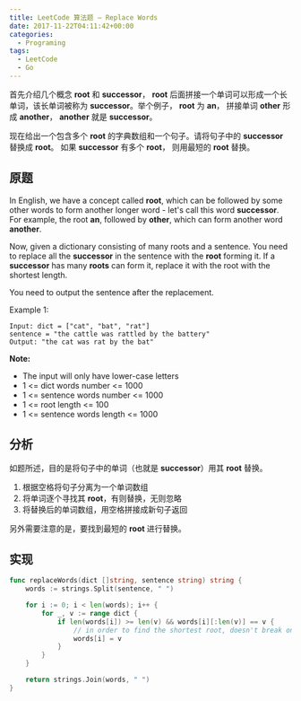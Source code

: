 ```yaml
---
title: LeetCode 算法题 – Replace Words
date: 2017-11-22T04:11:42+00:00
categories:
  - Programing
tags:
  - LeetCode
  - Go
---
```


首先介绍几个概念 **root** 和 **successor**， **root** 后面拼接一个单词可以形成一个长单词，该长单词被称为 **successor**。举个例子， **root** 为 **an**， 拼接单词 **other** 形成 **another**， **another** 就是 **successor**。

现在给出一个包含多个 **root** 的字典数组和一个句子。请将句子中的 **successor** 替换成 **root**。 如果 **successor** 有多个 **root**， 则用最短的 **root** 替换。

<!--more-->

## 原题

In English, we have a concept called **root**, which can be followed by some other words to form another longer word - let's call this word **successor**. For example, the root **an**, followed by **other**, which can form another word **another**.

Now, given a dictionary consisting of many roots and a sentence. You need to replace all the **successor** in the sentence with the **root** forming it. If a **successor** has many **roots** can form it, replace it with the root with the shortest length.

You need to output the sentence after the replacement.

Example 1:

    Input: dict = ["cat", "bat", "rat"]
    sentence = "the cattle was rattled by the battery"
    Output: "the cat was rat by the bat"

**Note:**

  * The input will only have lower-case letters
  * 1 <= dict words number <= 1000
  * 1 <= sentence words number <= 1000
  * 1 <= root length <= 100
  * 1 <= sentence words length <= 1000

## 分析

如题所述，目的是将句子中的单词（也就是 **successor**）用其 **root** 替换。

  1. 根据空格将句子分离为一个单词数组
  2. 将单词逐个寻找其 **root**，有则替换，无则忽略
  3. 将替换后的单词数组，用空格拼接成新句子返回

另外需要注意的是，要找到最短的 **root** 进行替换。

## 实现

```go
func replaceWords(dict []string, sentence string) string {
    words := strings.Split(sentence, " ")

    for i := 0; i < len(words); i++ {
        for _, v := range dict {
            if len(words[i]) >= len(v) && words[i][:len(v)] == v {
                // in order to find the shortest root, doesn't break on here
                words[i] = v
            }
        }
    }

    return strings.Join(words, " ")
}
```
